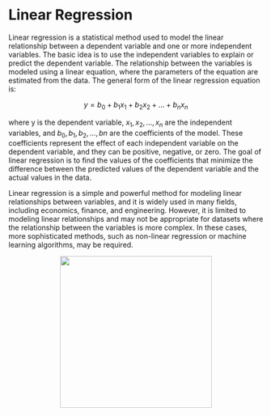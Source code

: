# Linear Regression
Linear regression is a statistical method used to model the linear relationship between a dependent variable and one or more independent variables. The basic idea is to use the independent variables to explain or predict the dependent variable. The relationship between the variables is modeled using a linear equation, where the parameters of the equation are estimated from the data. The general form of the linear regression equation is:

$$y = b_0 + b_1x_1 + b_2x_2 + ... + b_nx_n$$

where y is the dependent variable, $x_1, x_2, ..., x_n$ are the independent variables, and $b_0, b_1, b_2, ..., bn$ are the coefficients of the model. These coefficients represent the effect of each independent variable on the dependent variable, and they can be positive, negative, or zero. The goal of linear regression is to find the values of the coefficients that minimize the difference between the predicted values of the dependent variable and the actual values in the data.

Linear regression is a simple and powerful method for modeling linear relationships between variables, and it is widely used in many fields, including economics, finance, and engineering. However, it is limited to modeling linear relationships and may not be appropriate for datasets where the relationship between the variables is more complex. In these cases, more sophisticated methods, such as non-linear regression or machine learning algorithms, may be required.

<p align="center"> <img src="https://user-images.githubusercontent.com/24811295/216652104-a52f07ec-e361-4b10-b960-f96c65e08a7f.png" height="300" width="300" > </p>


